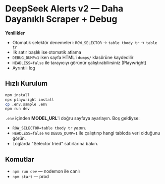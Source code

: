 # DeepSeek Alerts v2 — Daha Dayanıklı Scraper + Debug

**Yenilikler**
- Otomatik selektör denemeleri: `ROW_SELECTOR` → `table tbody tr` → `table tr`
- İlk satır başlık ise otomatik atlama
- `DEBUG_DUMP=1` iken sayfa HTML'i `dumps/` klasörüne kaydedilir
- `HEADLESS=false` ile tarayıcıyı görünür çalıştırabilirsiniz (Playwright)
- Ayrıntılı log

## Hızlı Kurulum
```bash
npm install
npx playwright install
cp .env.sample .env
npm run dev
```

`.env` içinden **MODEL_URL**'i doğru sayfaya ayarlayın. Boş geldiyse:
- `ROW_SELECTOR=table tbody tr` yapın.
- `HEADLESS=false` ve `DEBUG_DUMP=1` ile çalıştırıp hangi tabloda veri olduğunu görün.
- Loglarda "Selector tried" satırlarına bakın.

## Komutlar
- `npm run dev` — nodemon ile canlı
- `npm start` — prod
